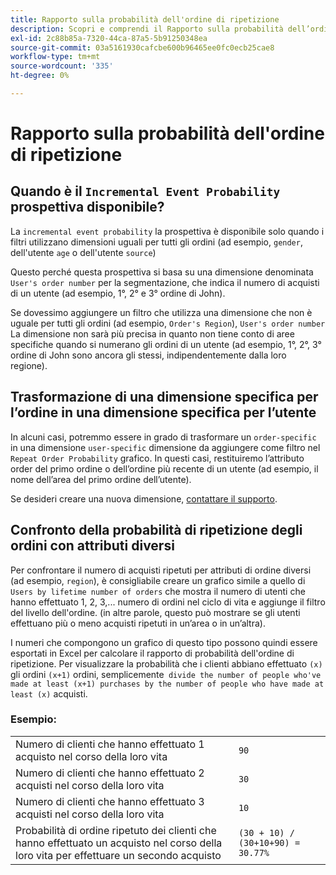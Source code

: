 ```yaml
---
title: Rapporto sulla probabilità dell'ordine di ripetizione
description: Scopri e comprendi il Rapporto sulla probabilità dell’ordine di ripetizione.
exl-id: 2c88b85a-7320-44ca-87a5-5b91250348ea
source-git-commit: 03a5161930cafcbe600b96465ee0fc0ecb25cae8
workflow-type: tm+mt
source-wordcount: '335'
ht-degree: 0%

---
```


# Rapporto sulla probabilità dell&#39;ordine di ripetizione

## Quando è il `Incremental Event Probability` prospettiva disponibile?

La `incremental event probability` la prospettiva è disponibile solo quando i filtri utilizzano dimensioni uguali per tutti gli ordini (ad esempio, `gender`, dell&#39;utente `age` o dell&#39;utente `source`)

Questo perché questa prospettiva si basa su una dimensione denominata `User's order number` per la segmentazione, che indica il numero di acquisti di un utente (ad esempio, 1°, 2° e 3° ordine di John).

Se dovessimo aggiungere un filtro che utilizza una dimensione che non è uguale per tutti gli ordini (ad esempio, `Order's Region`), `User's order number` La dimensione non sarà più precisa in quanto non tiene conto di aree specifiche quando si numerano gli ordini di un utente (ad esempio, 1°, 2°, 3° ordine di John sono ancora gli stessi, indipendentemente dalla loro regione).

## Trasformazione di una dimensione specifica per l’ordine in una dimensione specifica per l’utente

In alcuni casi, potremmo essere in grado di trasformare un `order-specific` in una dimensione `user-specific` dimensione da aggiungere come filtro nel `Repeat Order Probability` grafico. In questi casi, restituiremo l’attributo order del primo ordine o dell’ordine più recente di un utente (ad esempio, il nome dell’area del primo ordine dell’utente).

Se desideri creare una nuova dimensione, [contattare il supporto](../../guide-overview.md).

## Confronto della probabilità di ripetizione degli ordini con attributi diversi

Per confrontare il numero di acquisti ripetuti per attributi di ordine diversi (ad esempio, `region`), è consigliabile creare un grafico simile a quello di `Users by lifetime number of orders` che mostra il numero di utenti che hanno effettuato 1, 2, 3,... numero di ordini nel ciclo di vita e aggiunge il filtro del livello dell&#39;ordine. (in altre parole, questo può mostrare se gli utenti effettuano più o meno acquisti ripetuti in un’area o in un’altra).

I numeri che compongono un grafico di questo tipo possono quindi essere esportati in Excel per calcolare il rapporto di probabilità dell&#39;ordine di ripetizione. Per visualizzare la probabilità che i clienti abbiano effettuato `(x)` gli ordini `(x+1)` ordini, semplicemente` divide the number of people who've made at least (x+1) purchases by the number of people who have made at least (x)` acquisti.

### Esempio:

|  |  |
|---|---|
| Numero di clienti che hanno effettuato 1 acquisto nel corso della loro vita | `90` |
| Numero di clienti che hanno effettuato 2 acquisti nel corso della loro vita | `30` |
| Numero di clienti che hanno effettuato 3 acquisti nel corso della loro vita | `10` |
| Probabilità di ordine ripetuto dei clienti che hanno effettuato un acquisto nel corso della loro vita per effettuare un secondo acquisto | `(30 + 10) / (30+10+90) = 30.77%` |
